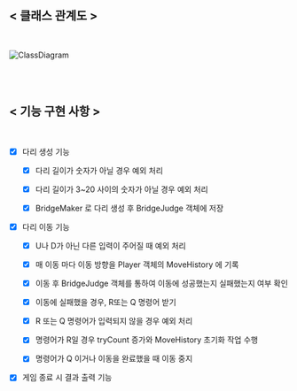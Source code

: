 ## < 클래스 관계도 >
<br/>

![ClassDiagram](https://user-images.githubusercontent.com/96610382/202952542-991e098f-fecc-4414-8a5a-3a9b55bc1d4a.jpg)

<br/>
<br/>

## < 기능 구현 사항 >
<br/>

- [x] 다리 생성 기능
  - [x] 다리 길이가 숫자가 아닐 경우 예외 처리
  - [x] 다리 길이가 3~20 사이의 숫자가 아닐 경우 예외 처리
  - [x] BridgeMaker 로 다리 생성 후 BridgeJudge 객체에 저장


- [x] 다리 이동 기능 
  - [x] U나 D가 아닌 다른 입력이 주어질 때 예외 처리
  - [x] 매 이동 마다 이동 방향을 Player 객체의 MoveHistory 에 기록
  - [x] 이동 후 BridgeJudge 객체를 통하여 이동에 성공했는지 실패했는지 여부 확인
  - [X] 이동에 실패했을 경우, R또는 Q 명령어 받기
  - [X] R 또는 Q 명령어가 입력되지 않을 경우 예외 처리
  - [X] 명령어가 R일 경우 tryCount 증가와 MoveHistory 초기화 작업 수행
  - [X] 명령어가 Q 이거나 이동을 완료했을 때 이동 중지


- [x] 게임 종료 시 결과 출력 기능